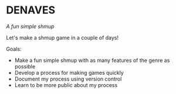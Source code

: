 # DENAVES 
*A fun simple shmup*

Let's make a shmup game in a couple of days!

Goals:
- Make a fun simple shmup with as many features of the genre as possible
- Develop a process for making games quickly
- Document my process using version control
- Learn to be more public about my process